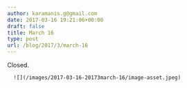 ```yaml
---
author: karamanis.g@gmail.com
date: 2017-03-16 19:21:06+00:00
draft: false
title: March 16
type: post
url: /blog/2017/3/march-16
---
```


Closed.


  
      ![](/images/2017-03-16-20173march-16/image-asset.jpeg)

